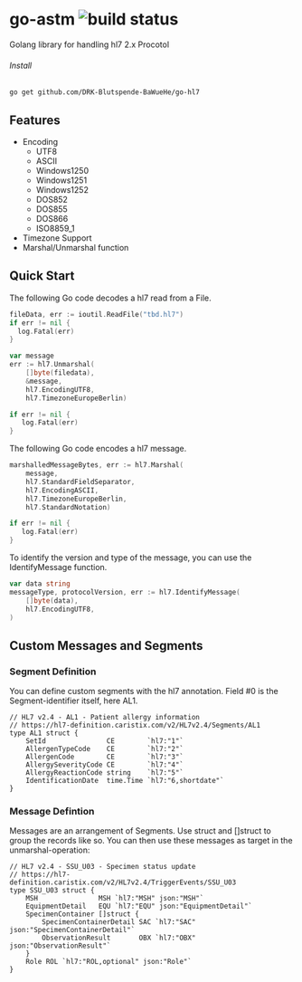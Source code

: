 # go-astm ![build status](https://travis-ci.org/78bit/uuid.svg?branch=master)

Golang library for handling hl7 2.x Procotol

###### Install
`go get github.com/DRK-Blutspende-BaWueHe/go-hl7`

## Features
  - Encoding 
    - UTF8 
    - ASCII
    - Windows1250 
    - Windows1251 
    - Windows1252 
    - DOS852 
    - DOS855 
    - DOS866 
    - ISO8859_1
  - Timezone Support
  - Marshal/Unmarshal function

## Quick Start

The following Go code decodes a hl7 read from a File.

``` go
fileData, err := ioutil.ReadFile("tbd.hl7")
if err != nil {
  log.Fatal(err)		
}

var message 
err := hl7.Unmarshal(
    []byte(filedata),
    &message,
    hl7.EncodingUTF8,
    hl7.TimezoneEuropeBerlin)

if err != nil {
   log.Fatal(err)		
}
```

The following Go code encodes a hl7 message.

``` go
marshalledMessageBytes, err := hl7.Marshal(
    message,
    hl7.StandardFieldSeparator,
    hl7.EncodingASCII,
    hl7.TimezoneEuropeBerlin,
    hl7.StandardNotation)

if err != nil {
   log.Fatal(err)
}
```

To identify the version and type of the message, you can use the IdentifyMessage function.

```go
var data string
messageType, protocolVersion, err := hl7.IdentifyMessage(
    []byte(data),
    hl7.EncodingUTF8,
)
```
## Custom Messages and Segments

### Segment Definition
You can define custom segments with the hl7 annotation. Field #0 is the Segment-identifier itself, here AL1. 
```golang
// HL7 v2.4 - AL1 - Patient allergy information
// https://hl7-definition.caristix.com/v2/HL7v2.4/Segments/AL1
type AL1 struct {
	SetId               CE        `hl7:"1"`
	AllergenTypeCode    CE        `hl7:"2"`
	AllergenCode        CE        `hl7:"3"`
	AllergySeverityCode CE        `hl7:"4"`
	AllergyReactionCode string    `hl7:"5"`
	IdentificationDate  time.Time `hl7:"6,shortdate"`
}
``` 
### Message Defintion
Messages are an arrangement of Segments. Use struct and []struct to group the records like so. You can then use these messages as target in the unmarshal-operation:

```golang
// HL7 v2.4 - SSU_U03 - Specimen status update
// https://hl7-definition.caristix.com/v2/HL7v2.4/TriggerEvents/SSU_U03
type SSU_U03 struct {
	MSH               MSH `hl7:"MSH" json:"MSH"`
	EquipmentDetail   EQU `hl7:"EQU" json:"EquipmentDetail"`
	SpecimenContainer []struct {
		SpecimenContainerDetail SAC `hl7:"SAC" json:"SpecimenContainerDetail"`
		ObservationResult       OBX `hl7:"OBX" json:"ObservationResult"`
	}
	Role ROL `hl7:"ROL,optional" json:"Role"`
}
```

